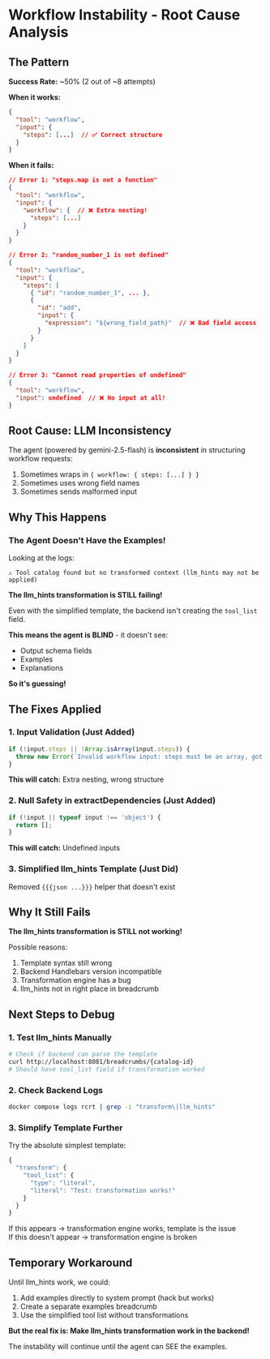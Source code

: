 # Workflow Instability - Root Cause Analysis

## The Pattern

**Success Rate:** ~50% (2 out of ~8 attempts)

**When it works:**
```json
{
  "tool": "workflow",
  "input": {
    "steps": [...]  // ✅ Correct structure
  }
}
```

**When it fails:**
```json
// Error 1: "steps.map is not a function"
{
  "tool": "workflow",
  "input": {
    "workflow": {  // ❌ Extra nesting!
      "steps": [...]
    }
  }
}

// Error 2: "random_number_1 is not defined"  
{
  "tool": "workflow",
  "input": {
    "steps": [
      { "id": "random_number_1", ... },
      { 
        "id": "add",
        "input": {
          "expression": "${wrong_field_path}"  // ❌ Bad field access
        }
      }
    ]
  }
}

// Error 3: "Cannot read properties of undefined"
{
  "tool": "workflow",
  "input": undefined  // ❌ No input at all!
}
```

## Root Cause: LLM Inconsistency

The agent (powered by gemini-2.5-flash) is **inconsistent** in structuring workflow requests:

1. Sometimes wraps in `{ workflow: { steps: [...] } }`
2. Sometimes uses wrong field names
3. Sometimes sends malformed input

## Why This Happens

### The Agent Doesn't Have the Examples!

Looking at the logs:
```
⚠️ Tool catalog found but no transformed context (llm_hints may not be applied)
```

**The llm_hints transformation is STILL failing!**

Even with the simplified template, the backend isn't creating the `tool_list` field.

**This means the agent is BLIND** - it doesn't see:
- Output schema fields
- Examples
- Explanations

**So it's guessing!**

## The Fixes Applied

### 1. Input Validation (Just Added)
```javascript
if (!input.steps || !Array.isArray(input.steps)) {
  throw new Error(`Invalid workflow input: steps must be an array, got ${typeof input.steps}`);
}
```

**This will catch:** Extra nesting, wrong structure

### 2. Null Safety in extractDependencies (Just Added)
```javascript
if (!input || typeof input !== 'object') {
  return [];
}
```

**This will catch:** Undefined inputs

### 3. Simplified llm_hints Template (Just Did)
Removed `{{{json ...}}}` helper that doesn't exist

## Why It Still Fails

**The llm_hints transformation is STILL not working!**

Possible reasons:
1. Template syntax still wrong
2. Backend Handlebars version incompatible
3. Transformation engine has a bug
4. llm_hints not in right place in breadcrumb

## Next Steps to Debug

### 1. Test llm_hints Manually
```bash
# Check if backend can parse the template
curl http://localhost:8081/breadcrumbs/{catalog-id}
# Should have tool_list field if transformation worked
```

### 2. Check Backend Logs
```bash
docker compose logs rcrt | grep -i "transform\|llm_hints"
```

### 3. Simplify Template Further
Try the absolute simplest template:
```javascript
{
  "transform": {
    "tool_list": {
      "type": "literal",
      "literal": "Test: transformation works!"
    }
  }
}
```

If this appears → transformation engine works, template is the issue  
If this doesn't appear → transformation engine is broken

## Temporary Workaround

Until llm_hints work, we could:
1. Add examples directly to system prompt (hack but works)
2. Create a separate examples breadcrumb
3. Use the simplified tool list without transformations

**But the real fix is: Make llm_hints transformation work in the backend!**

The instability will continue until the agent can SEE the examples.

